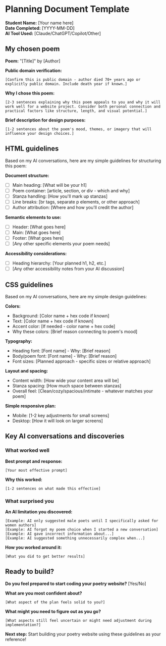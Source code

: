 # Planning Document Template

**Student Name:** [Your name here]  
**Date Completed:** [YYYY-MM-DD]  
**AI Tool Used:** [Claude/ChatGPT/Copilot/Other]

## My chosen poem

**Poem:** "[Title]" by [Author]

**Public domain verification:**
``` text
[Confirm this is public domain - author died 70+ years ago or explicitly public domain. Include death year if known.]
```

**Why I chose this poem:**
``` text
[2-3 sentences explaining why this poem appeals to you and why it will work well for a website project. Consider both personal connection and practical factors like structure, length, and visual potential.]
```

**Brief description for design purposes:**
``` text
[1-2 sentences about the poem's mood, themes, or imagery that will influence your design choices.]
```

## HTML guidelines

Based on my AI conversations, here are my simple guidelines for structuring this poem:

**Document structure:**
- [ ] Main heading: [What will be your h1]
- [ ] Poem container: [article, section, or div - which and why]
- [ ] Stanza handling: [How you'll mark up stanzas]
- [ ] Line breaks: [br tags, separate p elements, or other approach]
- [ ] Author attribution: [Where and how you'll credit the author]

**Semantic elements to use:**
- [ ] Header: [What goes here]
- [ ] Main: [What goes here] 
- [ ] Footer: [What goes here]
- [ ] [Any other specific elements your poem needs]

**Accessibility considerations:**
- [ ] Heading hierarchy: [Your planned h1, h2, etc.]
- [ ] [Any other accessibility notes from your AI discussion]

## CSS guidelines

Based on my AI conversations, here are my simple design guidelines:

**Colors:**
- Background: [Color name + hex code if known]
- Text: [Color name + hex code if known]
- Accent color: [If needed - color name + hex code]
- Why these colors: [Brief reason connecting to poem's mood]

**Typography:**
- Heading font: [Font name] - Why: [Brief reason]
- Body/poem font: [Font name] - Why: [Brief reason]
- Font sizes: [Planned approach - specific sizes or relative approach]

**Layout and spacing:**
- Content width: [How wide your content area will be]
- Stanza spacing: [How much space between stanzas]
- Overall feel: [Clean/cozy/spacious/intimate - whatever matches your poem]

**Simple responsive plan:**
- Mobile: [1-2 key adjustments for small screens]
- Desktop: [How it will look on larger screens]

## Key AI conversations and discoveries

### What worked well
**Best prompt and response:**
``` text
[Your most effective prompt]
```

**Why this worked:**
``` text
[1-2 sentences on what made this effective]
```

### What surprised you
**An AI limitation you discovered:**
``` text
[Example: AI only suggested male poets until I specifically asked for women authors]
[Example: AI forgot my poem choice when I started a new conversation]
[Example: AI gave incorrect information about...]
[Example: AI suggested something unnecessarily complex when...]
```

**How you worked around it:**
``` text
[What you did to get better results]
```

## Ready to build?

**Do you feel prepared to start coding your poetry website?** [Yes/No]

**What are you most confident about?**
``` text
[What aspect of the plan feels solid to you?]
```

**What might you need to figure out as you go?**
``` text
[What aspects still feel uncertain or might need adjustment during implementation?]
```

**Next step:** Start building your poetry website using these guidelines as your reference!